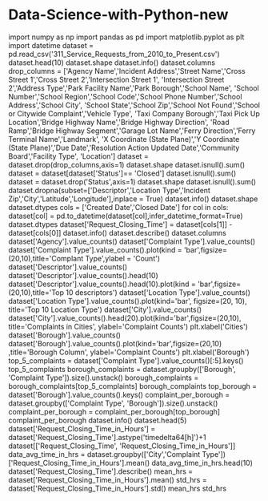 # Data-Science-with-Python-new
import numpy as np
import pandas as pd
import matplotlib.pyplot as plt
import datetime
dataset = pd.read_csv('311_Service_Requests_from_2010_to_Present.csv')
dataset.head(10)
dataset.shape
dataset.info()
dataset.columns
drop_columns = ['Agency Name','Incident Address','Street Name','Cross Street 1','Cross Street 2','Intersection Street 1',
'Intersection Street 2','Address Type','Park Facility Name','Park Borough','School Name',
'School Number','School Region','School Code','School Phone Number','School Address','School City',
'School State','School Zip','School Not Found','School or Citywide Complaint','Vehicle Type',
'Taxi Company Borough','Taxi Pick Up Location','Bridge Highway Name','Bridge Highway Direction',
'Road Ramp','Bridge Highway Segment','Garage Lot Name','Ferry Direction','Ferry Terminal Name','Landmark',
'X Coordinate (State Plane)','Y Coordinate (State Plane)','Due Date','Resolution Action Updated Date','Community Board','Facility Type',
'Location']
dataset = dataset.drop(drop_columns,axis=1)
dataset.shape
dataset.isnull().sum()
dataset = dataset[dataset['Status']== 'Closed']
dataset.isnull().sum()
dataset = dataset.drop('Status',axis=1)
dataset.shape
dataset.isnull().sum()
dataset.dropna(subset=['Descriptor','Location Type','Incident Zip','City','Latitude','Longitude'],inplace = True)
dataset.info()
dataset.shape
dataset.dtypes
cols = ['Created Date','Closed Date']
for col in cols:
dataset[col] = pd.to_datetime(dataset[col],infer_datetime_format=True)
dataset.dtypes
dataset['Request_Closing_Time'] = dataset[cols[1]] - dataset[cols[0]]
dataset.info()
dataset.describe()
dataset.columns
dataset['Agency'].value_counts()
dataset['Complaint Type'].value_counts()
dataset['Complaint Type'].value_counts().plot(kind = 'bar',figsize=(20,10),title='Complant Type',ylabel = 'Count')
dataset['Descriptor'].value_counts()
dataset['Descriptor'].value_counts().head(10)
dataset['Descriptor'].value_counts().head(10).plot(kind = 'bar',figsize=(20,10),title='Top 10 descriptors')
dataset['Location Type'].value_counts()
dataset['Location Type'].value_counts().plot(kind='bar', figsize=(20, 10), title='Top 10 Location Type')
dataset['City'].value_counts()
dataset['City'].value_counts().head(20).plot(kind='bar',figsize=(20,10), title='Complaints in Cities', ylabel='Complaint Counts')
plt.xlabel('Cities')
dataset['Borough'].value_counts()
dataset['Borough'].value_counts().plot(kind='bar',figsize=(20,10) ,title='Borough Column', ylabel='Complaint Counts')
plt.xlabel('Borough')
top_5_complaints = dataset['Complaint Type'].value_counts()[:5].keys()
top_5_complaints
borough_complaints = dataset.groupby(['Borough', 'Complaint Type']).size().unstack()
borough_complaints = borough_complaints[top_5_complaints]
borough_complaints
top_borough = dataset['Borough'].value_counts().keys()
complaint_per_borough = dataset.groupby(['Complaint Type', 'Borough']).size().unstack()
complaint_per_borough = complaint_per_borough[top_borough]
complaint_per_borough
dataset.info()
dataset.head(5)
dataset['Request_Closing_Time_in_Hours'] = dataset['Request_Closing_Time'].astype('timedelta64[h]')+1
dataset[['Request_Closing_Time', 'Request_Closing_Time_in_Hours']]
data_avg_time_in_hrs = dataset.groupby(['City','Complaint Type'])['Request_Closing_Time_in_Hours'].mean()
data_avg_time_in_hrs.head(10)
dataset['Request_Closing_Time'].describe()
mean_hrs = dataset['Request_Closing_Time_in_Hours'].mean()
std_hrs = dataset['Request_Closing_Time_in_Hours'].std()
mean_hrs
std_hrs
